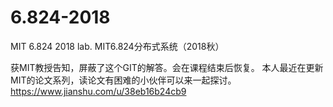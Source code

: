 # 6.824-2018
MIT 6.824 2018 lab. MIT6.824分布式系统（2018秋）

获MIT教授告知，屏蔽了这个GIT的解答。会在课程结束后恢复。
本人最近在更新MIT的论文系列，读论文有困难的小伙伴可以来一起探讨。
https://www.jianshu.com/u/38eb16b24cb9
